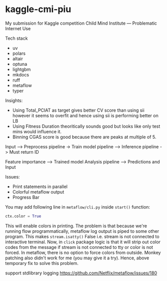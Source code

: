 # kaggle-cmi-piu
My submission for Kaggle competition Child Mind Institute — Problematic Internet Use

Tech stack
- uv
- polars
- altair
- optuna
- lightgbm
- mkdocs
- ruff
- metaflow
- typer

Insights:
- Using Total_PCIAT as target gives better CV score than using sii however it seems to overfit and hence using sii is performing better on LB
- Using Fitness Duration theoritically sounds good but looks like only test mins would influence it.
- Binning CGAS score is good because there are peaks at multiple of 5.

Input --> Preprocess pipeline -> Train model pipeline --> Inference pipeline -> Must return ID

Feature importance --> Trained model
Analysis pipeline --> Predictions and Input

Issues:
- Print statements in parallel
- Colorful metaflow output
- Progress Bar


You may add following line in `metaflow/cli.py` inside `start()` function:
```py
ctx.color = True
```

This will enable colors in printing. The problem is that because we're running flow programmatically, metaflow log output is piped to some other program. This makes `stream.isatty()` False i.e. stream is not connected to interactive terminal. Now, in `click` package logic is that it will strip out color codes from the message if stream is not connected to tty or color is not forced. In metaflow, there is no option to force colors from outside. Monkey patching also didn't work for me (you may give it a try). Hence, above temporary fix to solve this problem.


support stdlibrary logging https://github.com/Netflix/metaflow/issues/180